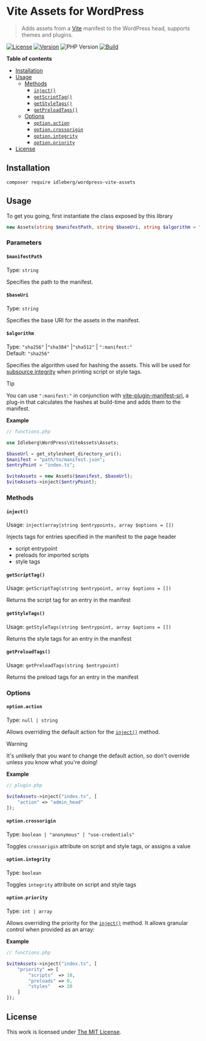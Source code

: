 # Vite Assets for WordPress

> Adds assets from a [Vite](https://vitejs.dev/) manifest to the WordPress head, supports themes and plugins.

[![License](https://img.shields.io/packagist/l/idleberg/wordpress-vite-assets?style=for-the-badge&color=blue)](https://github.com/idleberg/php-wordpress-vite-assets/blob/main/LICENSE)
[![Version](https://img.shields.io/packagist/v/idleberg/wordpress-vite-assets?style=for-the-badge)](https://github.com/idleberg/php-wordpress-vite-assets/releases)
![PHP Version](https://img.shields.io/packagist/dependency-v/idleberg/wordpress-vite-assets/php?style=for-the-badge)
[![Build](https://img.shields.io/github/actions/workflow/status/idleberg/php-wordpress-vite-assets/default.yml?style=for-the-badge)](https://github.com/idleberg/php-wordpress-vite-assets/actions)


**Table of contents**

- [Installation](#installation)
- [Usage](#usage)
	- [Methods](#methods)
		- [`inject()`](#inject)
		- [`getScriptTag()`](#getscripttag)
		- [`getStyleTags()`](#getstyletags)
		- [`getPreloadTags()`](#getpreloadtags)
	- [Options](#options)
		- [`option.action`](#optionaction)
		- [`option.crossorigin`](#optioncrossorigin)
		- [`option.integrity`](#optionintegrity)
		- [`option.priority`](#optionpriority)
- [License](#license)
	
## Installation

`composer require idleberg/wordpress-vite-assets`

## Usage

To get you going, first instantiate the class exposed by this library

```php
new Assets(string $manifestPath, string $baseUri, string $algorithm = "sha256");
```

### Parameters

#### `$manifestPath`

Type: `string`

Specifies the path to the manifest.

#### `$baseUri`

Type: `string`

Specifies the base URI for the assets in the manifest.

#### `$algorithm`

Type: `"sha256"` |`"sha384"` |`"sha512"` | `":manifest:"`  
Default: `"sha256"`  

Specifies the algorithm used for hashing the assets. This will be used for [subsource integrity](https://developer.mozilla.org/en-US/docs/Web/Security/Subresource_Integrity) when printing script or style tags.

> [!TIP]
> You can use `":manifest:"` in conjunction with [vite-plugin-manifest-sri](https://github.com/ElMassimo/vite-plugin-manifest-sri), a plug-in that calculates the hashes at build-time and adds them to the manifest.

**Example**

```php
// functions.php

use Idleberg\WordPress\ViteAssets\Assets;

$baseUrl = get_stylesheet_directory_uri();
$manifest = "path/to/manifest.json";
$entryPoint = "index.ts";

$viteAssets = new Assets($manifest, $baseUrl);
$viteAssets->inject($entryPoint);
```

### Methods

#### `inject()`

Usage: `inject(array|string $entrypoints, array $options = [])`

Injects tags for entries specified in the manifest to the page header

- script entrypoint
- preloads for imported scripts
- style tags

#### `getScriptTag()`

Usage: `getScriptTag(string $entrypoint, array $options = [])`

Returns the script tag for an entry in the manifest

#### `getStyleTags()`

Usage: `getStyleTags(string $entrypoint, array $options = [])`

Returns the style tags for an entry in the manifest

#### `getPreloadTags()`

Usage: `getPreloadTags(string $entrypoint)`

Returns the preload tags for an entry in the manifest

### Options

#### `option.action`

Type: `null | string`

Allows overriding the default action for the [`inject()`](#inject) method.

> [!WARNING]
> It's unlikely that you want to change the default action, so don't override unless you know what you're doing!

**Example**

```php
// plugin.php

$viteAssets->inject("index.ts", [
	"action" => "admin_head"
]);
```

#### `option.crossorigin`

Type: `boolean | "anonymous" | "use-credentials"`

Toggles `crossorigin` attribute on script and style tags, or assigns a value

#### `option.integrity`

Type: `boolean`

Toggles `integrity` attribute on script and style tags

#### `option.priority`

Type: `int | array`

Allows overriding the priority for the [`inject()`](#inject) method. It allows granular control when provided as an array:

**Example**

```php
// functions.php

$viteAssets->inject("index.ts", [
	"priority" => [
		"scripts"  => 10,
		"preloads" => 0,
		"styles"   => 20
	]
]);
```

## License

This work is licensed under [The MIT License](LICENSE).

